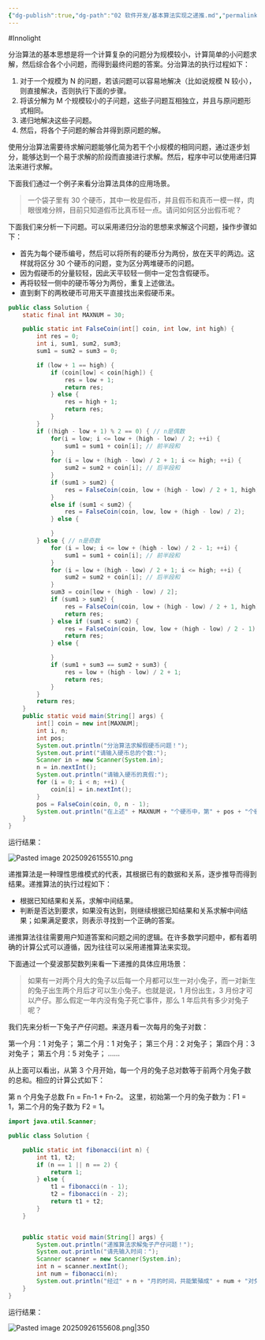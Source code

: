 ```yaml
---
{"dg-publish":true,"dg-path":"02 软件开发/基本算法实现之递推.md","permalink":"/02 软件开发/基本算法实现之递推/","created":"2025-09-26T15:53:55.953+08:00","updated":"2025-09-26T15:56:44.442+08:00"}
---
```


#Innolight

分治算法的基本思想是将一个计算复杂的问题分为规模较小，计算简单的小问题求解，然后综合各个小问题，而得到最终问题的答案。分治算法的执行过程如下：

1. 对于一个规模为 N 的问题，若该问题可以容易地解决（比如说规模 N 较小），则直接解决，否则执行下面的步骤。
2. 将该分解为 M 个规模较小的子问题，这些子问题互相独立，并且与原问题形式相同。
3. 递归地解决这些子问题。
4. 然后，将各个子问题的解合并得到原问题的解。

使用分治算法需要待求解问题能够化简为若干个小规模的相同问题，通过逐步划分，能够达到一个易于求解的阶段而直接进行求解。然后，程序中可以使用递归算法来进行求解。

下面我们通过一个例子来看分治算法具体的应用场景。

> 一个袋子里有 30 个硬币，其中一枚是假币，并且假币和真币一模一样，肉眼很难分辨，目前只知道假币比真币轻一点。请问如何区分出假币呢？

下面我们来分析一下问题。可以采用递归分治的思想来求解这个问题，操作步骤如下：

* 首先为每个硬币编号，然后可以将所有的硬币分为两份，放在天平的两边。这样就将区分 30 个硬币的问题，变为区分两堆硬币的问题。
* 因为假硬币的分量较轻，因此天平较轻一侧中一定包含假硬币。
* 再将较轻一侧中的硬币等分为两份，重复上述做法。
* 直到剩下的两枚硬币可用天平直接找出来假硬币来。

``` java
public class Solution {
    static final int MAXNUM = 30;

    public static int FalseCoin(int[] coin, int low, int high) {
        int res = 0;
        int i, sum1, sum2, sum3;
        sum1 = sum2 = sum3 = 0;

        if (low + 1 == high) {
            if (coin[low] < coin[high]) {
                res = low + 1;
                return res;
            } else {
                res = high + 1;
                return res;
            }
        }
        if ((high - low + 1) % 2 == 0) { // n是偶数
            for(i = low; i <= low + (high - low) / 2; ++i) {
                sum1 = sum1 + coin[i]; // 前半段和
            }
            for (i = low + (high - low) / 2 + 1; i <= high; ++i) {
                sum2 = sum2 + coin[i]; // 后半段和
            }
            if (sum1 > sum2) {
                res = FalseCoin(coin, low + (high - low) / 2 + 1, high);
            }
            else if (sum1 < sum2) {
                res = FalseCoin(coin, low, low + (high - low) / 2);
            } else {

            }
        } else { // n是奇数
            for (i = low; i <= low + (high - low) / 2 - 1; ++i) {
                sum1 = sum1 + coin[i]; // 前半段和
            }
            for (i = low + (high - low) / 2 + 1; i <= high; ++i) {
                sum2 = sum2 + coin[i]; // 后半段和
            }
            sum3 = coin[low + (high - low) / 2];
            if (sum1 > sum2) {
                res = FalseCoin(coin, low + (high - low) / 2 + 1, high);
                return res;
            } else if (sum1 < sum2) {
                res = FalseCoin(coin, low, low + (high - low) / 2 - 1);
                return res;
            } else {

            }
            if (sum1 + sum3 == sum2 + sum3) {
                res = low + (high - low) / 2 + 1;
                return res;
            }
        }
        return res;
    }
    public static void main(String[] args) {
        int[] coin = new int[MAXNUM];
        int i, n;
        int pos;
        System.out.println("分治算法求解假硬币问题！");
        System.out.print("请输入硬币总的个数:");
        Scanner in = new Scanner(System.in);
        n = in.nextInt();
        System.out.println("请输入硬币的真假:");
        for (i = 0; i < n; ++i) {
            coin[i] = in.nextInt();
        }
        pos = FalseCoin(coin, 0, n - 1);
        System.out.println("在上述" + MAXNUM + "个硬币中，第" + pos + "个硬币是假的！");
    }
}
```

运行结果：

![Pasted image 20250926155510.png](/img/user/0.Asset/resource/Pasted%20image%2020250926155510.png)

递推算法是一种理性思维模式的代表，其根据已有的数据和关系，逐步推导而得到结果。递推算法的执行过程如下：

* 根据已知结果和关系，求解中间结果。
* 判断是否达到要求，如果没有达到，则继续根据已知结果和关系求解中间结果；如果满足要求，则表示寻找到一个正确的答案。

递推算法往往需要用户知道答案和问题之间的逻辑。在许多数学问题中，都有着明确的计算公式可以遵循，因为往往可以采用递推算法来实现。

下面通过一个斐波那契数列来看一下递推的具体应用场景：

> 如果有一对两个月大的兔子以后每一个月都可以生一对小兔子，而一对新生的兔子出生两个月后才可以生小兔子。也就是说，1 月份出生，3 月份才可以产仔。那么假定一年内没有兔子死亡事件，那么 1 年后共有多少对兔子呢？

我们先来分析一下兔子产仔问题。来逐月看一次每月的兔子对数：

第一个月：1 对兔子；
第二个月：1 对兔子；
第三个月：2 对兔子；
第四个月：3 对兔子；
第五个月：5 对兔子；
......

从上面可以看出，从第 3 个月开始，每一个月的兔子总对数等于前两个月兔子数的总和。相应的计算公式如下：

第 n 个月兔子总数 Fn = Fn-1 + Fn-2。
这里，初始第一个月的兔子数为：F1 = 1，第二个月的兔子数为 F2 = 1。

``` java
import java.util.Scanner;

public class Solution {

    public static int fibonacci(int n) {
        int t1, t2;
        if (n == 1 || n == 2) {
            return 1;
        } else {
            t1 = fibonacci(n - 1);
            t2 = fibonacci(n - 2);
            return t1 + t2;
        }
    }


    public static void main(String[] args) {
        System.out.println("递推算法求解兔子产仔问题！");
        System.out.println("请先输入时间：");
        Scanner scanner = new Scanner(System.in);
        int n = scanner.nextInt();
        int num = fibonacci(n);
        System.out.println("经过" + n + "月的时间，共能繁殖成" + num + "对兔子！");
    }
}
```

运行结果：

![Pasted image 20250926155608.png|350](/img/user/0.Asset/resource/Pasted%20image%2020250926155608.png)
